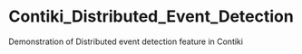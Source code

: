 # Contiki_Distributed_Event_Detection
Demonstration of Distributed event detection feature in Contiki
